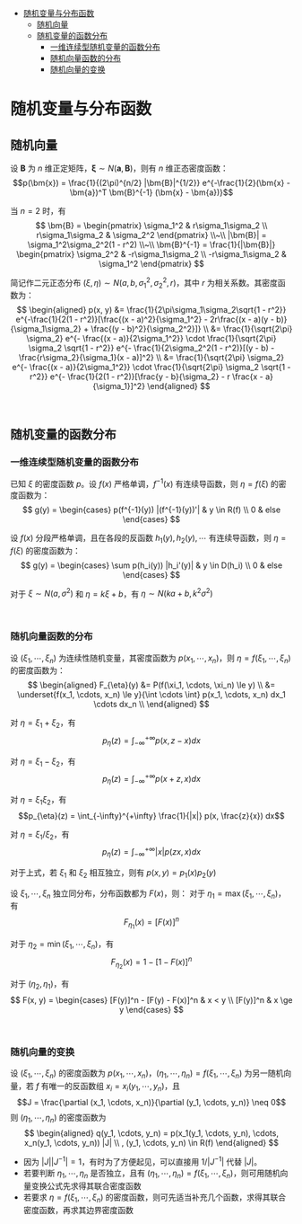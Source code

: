 
- [随机变量与分布函数](#随机变量与分布函数)
    - [随机向量](#随机向量)
    - [随机变量的函数分布](#随机变量的函数分布)
        - [一维连续型随机变量的函数分布](#一维连续型随机变量的函数分布)
        - [随机向量函数的分布](#随机向量函数的分布)
        - [随机向量的变换](#随机向量的变换)





# 随机变量与分布函数
## 随机向量
设 $\bm{B}$ 为 $n$ 维正定矩阵，$\bm{\xi} \sim N(\bm{a}, \bm{B})$，则有 $n$ 维正态密度函数：
$$p(\bm{x}) = \frac{1}{(2\pi)^{n/2} |\bm{B}|^{1/2}} e^{-\frac{1}{2}(\bm{x} - \bm{a})^T \bm{B}^{-1} (\bm{x} - \bm{a})}$$

当 $n = 2$ 时，有 
$$
\bm{B} = \begin{pmatrix} \sigma_1^2 & r\sigma_1\sigma_2 \\ r\sigma_1\sigma_2 & \sigma_2^2 \end{pmatrix} \\~\\
|\bm{B}| = \sigma_1^2\sigma_2^2(1 - r^2) \\~\\
\bm{B}^{-1} = \frac{1}{|\bm{B}|} \begin{pmatrix} \sigma_2^2 & -r\sigma_1\sigma_2 \\ -r\sigma_1\sigma_2 & \sigma_1^2 \end{pmatrix}
$$

简记作二元正态分布 $(\xi, \eta) \sim N(a, b, \sigma_1^2, \sigma_2^2, r)$，其中 $r$ 为相关系数。其密度函数为：
$$
\begin{aligned}
  p(x, y) &= \frac{1}{2\pi\sigma_1\sigma_2\sqrt{1 - r^2}} e^{-\frac{1}{2(1 - r^2)}[\frac{(x - a)^2}{\sigma_1^2} - 2r\frac{(x - a)(y - b)}{\sigma_1\sigma_2} + \frac{(y - b)^2}{\sigma_2^2}]} \\
  &= \frac{1}{\sqrt{2\pi} \sigma_2} e^{- \frac{(x - a)}{2\sigma_1^2}} \cdot \frac{1}{\sqrt{2\pi} \sigma_2 \sqrt{1 - r^2}} e^{- \frac{1}{2\sigma_2^2(1 - r^2)}[(y - b) - \frac{r\sigma_2}{\sigma_1}(x - a)]^2} \\
  &= \frac{1}{\sqrt{2\pi} \sigma_2} e^{- \frac{(x - a)}{2\sigma_1^2}} \cdot \frac{1}{\sqrt{2\pi} \sigma_2 \sqrt{1 - r^2}} e^{- \frac{1}{2(1 - r^2)}[\frac{y - b}{\sigma_2} - r \frac{x - a}{\sigma_1}]^2}
\end{aligned}
$$




<br>

## 随机变量的函数分布
### 一维连续型随机变量的函数分布
已知 $\xi$ 的密度函数 $p$。设 $f(x)$ 严格单调，$f^{-1}(x)$ 有连续导函数，则 $\eta = f(\xi)$ 的密度函数为：
$$
g(y) = 
\begin{cases}
  p(f^{-1}(y)) |(f^{-1}(y))'| & y \in R(f) \\
  0 & else
\end{cases}
$$

设 $f(x)$ 分段严格单调，且在各段的反函数 $h_1(y), h_2(y), \cdots$ 有连续导函数，则 $\eta = f(\xi)$ 的密度函数为：
$$
g(y) = 
\begin{cases}
  \sum p(h_i(y)) |h_i'(y)| & y \in D(h_i) \\
  0 & else
\end{cases}
$$

对于 $\xi \sim N(a, \sigma^2)$ 和 $\eta = k\xi + b$，有 $\eta \sim N(ka + b, k^2\sigma^2)$





<br>

### 随机向量函数的分布
设 $(\xi_1, \cdots, \xi_n)$ 为连续性随机变量，其密度函数为 $p(x_1, \cdots, x_n)$，则 $\eta = f(\xi_1, \cdots, \xi_n)$ 的密度函数为：
$$
\begin{aligned}
  F_{\eta}(y) &= P(f(\xi_1, \cdots, \xi_n) \le y) \\
  &= \underset{f(x_1, \cdots, x_n) \le y}{\int \cdots \int} p(x_1, \cdots, x_n) dx_1 \cdots dx_n \\
\end{aligned}
$$

对 $\eta = \xi_1 + \xi_2$，有 $$p_{\eta}(z) = \int_{-\infty}^{+\infty} p(x, z - x) dx$$

对 $\eta = \xi_1 - \xi_2$，有 $$p_{\eta}(z) = \int_{-\infty}^{+\infty} p(x + z, x) dx$$

对 $\eta = \xi_1 \xi_2$，有 $$p_{\eta}(z) = \int_{-\infty}^{+\infty} \frac{1}{|x|} p(x, \frac{z}{x}) dx$$

对 $\eta = \xi_1 / \xi_2$，有 $$p_{\eta}(z) = \int_{-\infty}^{+\infty} |x| p(zx, x) dx$$

对于上式，若 $\xi_1$ 和 $\xi_2$ 相互独立，则有 $p(x, y) = p_1(x) p_2(y)$


设 $\xi_1, \cdots, \xi_n$ 独立同分布，分布函数都为 $F(x)$，则：
对于 $\eta_1 = \max(\xi_1, \cdots, \xi_n)$，有 $$F_{\eta_1}(x) = [F(x)]^n$$

对于 $\eta_2 = \min(\xi_1, \cdots, \xi_n)$，有 $$F_{\eta_2}(x) = 1 - [1 - F(x)]^n$$

对于 $(\eta_2, \eta_1)$，有
$$
F(x, y) = 
\begin{cases}
  [F(y)]^n - [F(y) - F(x)]^n & x < y \\
  [F(y)]^n & x \ge y
\end{cases}
$$



<br>

### 随机向量的变换
设 $(\xi_1, \cdots, \xi_n)$ 的密度函数为 $p(x_1, \cdots, x_n)$，$(\eta_1, \cdots, \eta_n) = f(\xi_1, \cdots, \xi_n)$ 为另一随机向量，若 $f$ 有唯一的反函数组 $x_i = x_i(y_1, \cdots, y_n)$，且 $$J = \frac{\partial (x_1, \cdots, x_n)}{\partial (y_1, \cdots, y_n)} \neq 0$$ 则 $(\eta_1, \cdots, \eta_n)$ 的密度函数为
$$
\begin{aligned}
  q(y_1, \cdots, y_n) = p(x_1(y_1, \cdots, y_n), \cdots, x_n(y_1, \cdots, y_n)) |J| \\
  , (y_1, \cdots, y_n) \in R(f)
\end{aligned}
$$

- 因为 $|J||J^{-1}| = 1$，有时为了方便起见，可以直接用 $1/|J^{-1}|$ 代替 $|J|$。
- 若要判断 $\eta_1, \cdots, \eta_n$ 是否独立，且有 $(\eta_1, \cdots, \eta_n) = f(\xi_1, \cdots, \xi_n)$，则可用随机向量变换公式先求得其联合密度函数
- 若要求 $\eta = f(\xi_1, \cdots, \xi_n)$ 的密度函数，则可先适当补充几个函数，求得其联合密度函数，再求其边界密度函数
